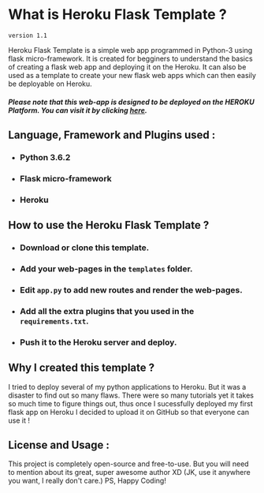 # What is Heroku Flask Template ?
`version 1.1`

Heroku Flask Template is a simple web app programmed in Python-3 using flask micro-framework. It is created for begginers to understand the basics of creating a flask web app and deploying it on the Heroku. It can also be used as a template to create your new flask web apps which can then easily be deployable on Heroku.

##### Please note that this web-app is designed to be deployed on the HEROKU Platform. You can visit it by clicking [here](https://flasktemplate.herokuapp.com).

## Language, Framework and Plugins used :
- ### Python 3.6.2
- ### Flask micro-framework
- ### Heroku

## How to use the Heroku Flask Template ?
- ### Download or clone this template.
- ### Add your web-pages in the `templates` folder.
- ### Edit `app.py` to add new routes and render the web-pages.
- ### Add all the extra plugins that you used in the `requirements.txt`.
- ### Push it to the Heroku server and deploy.

## Why I created this template ?
I tried to deploy several of my python applications to Heroku. But it was a disaster to find out so many flaws. There were so many tutorials yet it takes so much time to figure things out, thus once I sucessfully deployed my first flask app on Heroku I decided to upload it on GitHub so that everyone can use it ! 

## License and Usage :

This project is completely open-source and free-to-use. But you will need to mention about its great, super awesome author XD (JK, use it anywhere you want, I really don't care.) PS, Happy Coding! 
